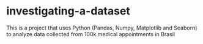 # investigating-a-dataset
This is a project that uses Python (Pandas, Numpy, Matplotlib and Seaborn) to analyze data collected from 100k medical appointments in Brasil
